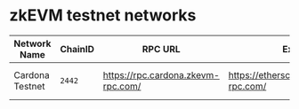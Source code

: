 # zkEVM testnet networks

| Network Name | ChainID | RPC URL | Explorer | Bridge Info |
|--------------|---------|---------|----------|------------------|
| Cardona Testnet | `2442` | https://rpc.cardona.zkevm-rpc.com/ | https://etherscan.cardona.zkevm-rpc.com/ | https://bridge-ui.cardona.zkevm-rpc.com/
